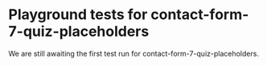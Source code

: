 # Playground tests for contact-form-7-quiz-placeholders
We are still awaiting the first test run for contact-form-7-quiz-placeholders.
